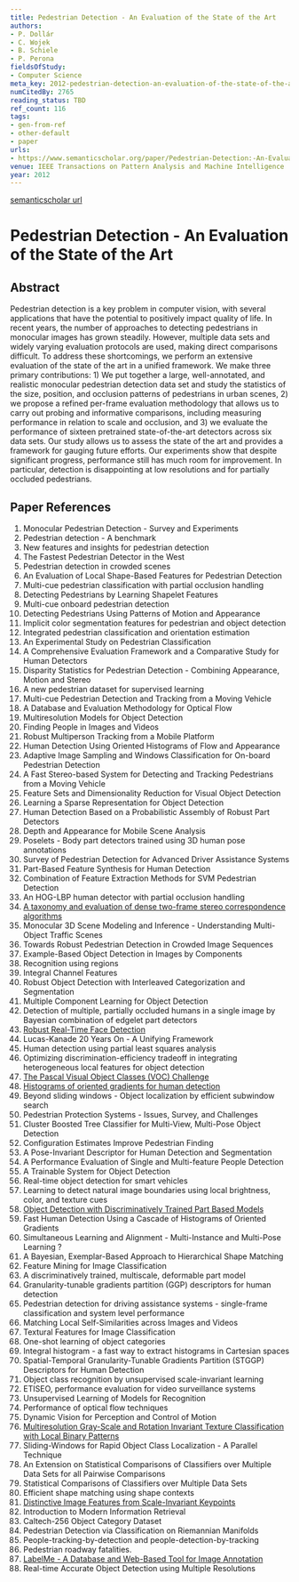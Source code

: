 ```yaml
---
title: Pedestrian Detection - An Evaluation of the State of the Art
authors:
- P. Dollár
- C. Wojek
- B. Schiele
- P. Perona
fieldsOfStudy:
- Computer Science
meta_key: 2012-pedestrian-detection-an-evaluation-of-the-state-of-the-art
numCitedBy: 2765
reading_status: TBD
ref_count: 116
tags:
- gen-from-ref
- other-default
- paper
urls:
- https://www.semanticscholar.org/paper/Pedestrian-Detection:-An-Evaluation-of-the-State-of-Dollár-Wojek/34e0ba2daabfa4d3d22913ade8265aff50b5f917?sort=total-citations
venue: IEEE Transactions on Pattern Analysis and Machine Intelligence
year: 2012
---
```


[semanticscholar url](https://www.semanticscholar.org/paper/Pedestrian-Detection:-An-Evaluation-of-the-State-of-Dollár-Wojek/34e0ba2daabfa4d3d22913ade8265aff50b5f917?sort=total-citations)

# Pedestrian Detection - An Evaluation of the State of the Art

## Abstract

Pedestrian detection is a key problem in computer vision, with several applications that have the potential to positively impact quality of life. In recent years, the number of approaches to detecting pedestrians in monocular images has grown steadily. However, multiple data sets and widely varying evaluation protocols are used, making direct comparisons difficult. To address these shortcomings, we perform an extensive evaluation of the state of the art in a unified framework. We make three primary contributions: 1) We put together a large, well-annotated, and realistic monocular pedestrian detection data set and study the statistics of the size, position, and occlusion patterns of pedestrians in urban scenes, 2) we propose a refined per-frame evaluation methodology that allows us to carry out probing and informative comparisons, including measuring performance in relation to scale and occlusion, and 3) we evaluate the performance of sixteen pretrained state-of-the-art detectors across six data sets. Our study allows us to assess the state of the art and provides a framework for gauging future efforts. Our experiments show that despite significant progress, performance still has much room for improvement. In particular, detection is disappointing at low resolutions and for partially occluded pedestrians.

## Paper References

1. Monocular Pedestrian Detection - Survey and Experiments
2. Pedestrian detection - A benchmark
3. New features and insights for pedestrian detection
4. The Fastest Pedestrian Detector in the West
5. Pedestrian detection in crowded scenes
6. An Evaluation of Local Shape-Based Features for Pedestrian Detection
7. Multi-cue pedestrian classification with partial occlusion handling
8. Detecting Pedestrians by Learning Shapelet Features
9. Multi-cue onboard pedestrian detection
10. Detecting Pedestrians Using Patterns of Motion and Appearance
11. Implicit color segmentation features for pedestrian and object detection
12. Integrated pedestrian classification and orientation estimation
13. An Experimental Study on Pedestrian Classification
14. A Comprehensive Evaluation Framework and a Comparative Study for Human Detectors
15. Disparity Statistics for Pedestrian Detection - Combining Appearance, Motion and Stereo
16. A new pedestrian dataset for supervised learning
17. Multi-cue Pedestrian Detection and Tracking from a Moving Vehicle
18. A Database and Evaluation Methodology for Optical Flow
19. Multiresolution Models for Object Detection
20. Finding People in Images and Videos
21. Robust Multiperson Tracking from a Mobile Platform
22. Human Detection Using Oriented Histograms of Flow and Appearance
23. Adaptive Image Sampling and Windows Classification for On-board Pedestrian Detection
24. A Fast Stereo-based System for Detecting and Tracking Pedestrians from a Moving Vehicle
25. Feature Sets and Dimensionality Reduction for Visual Object Detection
26. Learning a Sparse Representation for Object Detection
27. Human Detection Based on a Probabilistic Assembly of Robust Part Detectors
28. Depth and Appearance for Mobile Scene Analysis
29. Poselets - Body part detectors trained using 3D human pose annotations
30. Survey of Pedestrian Detection for Advanced Driver Assistance Systems
31. Part-Based Feature Synthesis for Human Detection
32. Combination of Feature Extraction Methods for SVM Pedestrian Detection
33. An HOG-LBP human detector with partial occlusion handling
34. [A taxonomy and evaluation of dense two-frame stereo correspondence algorithms](2001-a-taxonomy-and-evaluation-of-dense-two-frame-stereo-correspondence-algorithms)
35. Monocular 3D Scene Modeling and Inference - Understanding Multi-Object Traffic Scenes
36. Towards Robust Pedestrian Detection in Crowded Image Sequences
37. Example-Based Object Detection in Images by Components
38. Recognition using regions
39. Integral Channel Features
40. Robust Object Detection with Interleaved Categorization and Segmentation
41. Multiple Component Learning for Object Detection
42. Detection of multiple, partially occluded humans in a single image by Bayesian combination of edgelet part detectors
43. [Robust Real-Time Face Detection](2001-robust-real-time-face-detection)
44. Lucas-Kanade 20 Years On - A Unifying Framework
45. Human detection using partial least squares analysis
46. Optimizing discrimination-efficiency tradeoff in integrating heterogeneous local features for object detection
47. [The Pascal Visual Object Classes (VOC) Challenge](2009-the-pascal-visual-object-classes-voc-challenge)
48. [Histograms of oriented gradients for human detection](2005-histograms-of-oriented-gradients-for-human-detection)
49. Beyond sliding windows - Object localization by efficient subwindow search
50. Pedestrian Protection Systems - Issues, Survey, and Challenges
51. Cluster Boosted Tree Classifier for Multi-View, Multi-Pose Object Detection
52. Configuration Estimates Improve Pedestrian Finding
53. A Pose-Invariant Descriptor for Human Detection and Segmentation
54. A Performance Evaluation of Single and Multi-feature People Detection
55. A Trainable System for Object Detection
56. Real-time object detection for smart vehicles
57. Learning to detect natural image boundaries using local brightness, color, and texture cues
58. [Object Detection with Discriminatively Trained Part Based Models](2009-object-detection-with-discriminatively-trained-part-based-models)
59. Fast Human Detection Using a Cascade of Histograms of Oriented Gradients
60. Simultaneous Learning and Alignment - Multi-Instance and Multi-Pose Learning ?
61. A Bayesian, Exemplar-Based Approach to Hierarchical Shape Matching
62. Feature Mining for Image Classification
63. A discriminatively trained, multiscale, deformable part model
64. Granularity-tunable gradients partition (GGP) descriptors for human detection
65. Pedestrian detection for driving assistance systems - single-frame classification and system level performance
66. Matching Local Self-Similarities across Images and Videos
67. Textural Features for Image Classification
68. One-shot learning of object categories
69. Integral histogram - a fast way to extract histograms in Cartesian spaces
70. Spatial-Temporal Granularity-Tunable Gradients Partition (STGGP) Descriptors for Human Detection
71. Object class recognition by unsupervised scale-invariant learning
72. ETISEO, performance evaluation for video surveillance systems
73. Unsupervised Learning of Models for Recognition
74. Performance of optical flow techniques
75. Dynamic Vision for Perception and Control of Motion
76. [Multiresolution Gray-Scale and Rotation Invariant Texture Classification with Local Binary Patterns](2002-multiresolution-gray-scale-and-rotation-invariant-texture-classification-with-local-binary-patterns)
77. Sliding-Windows for Rapid Object Class Localization - A Parallel Technique
78. An Extension on Statistical Comparisons of Classifiers over Multiple Data Sets for all Pairwise Comparisons
79. Statistical Comparisons of Classifiers over Multiple Data Sets
80. Efficient shape matching using shape contexts
81. [Distinctive Image Features from Scale-Invariant Keypoints](2004-distinctive-image-features-from-scale-invariant-keypoints)
82. Introduction to Modern Information Retrieval
83. Caltech-256 Object Category Dataset
84. Pedestrian Detection via Classification on Riemannian Manifolds
85. People-tracking-by-detection and people-detection-by-tracking
86. Pedestrian roadway fatalities.
87. [LabelMe - A Database and Web-Based Tool for Image Annotation](2007-labelme-a-database-and-web-based-tool-for-image-annotation)
88. Real-time Accurate Object Detection using Multiple Resolutions
